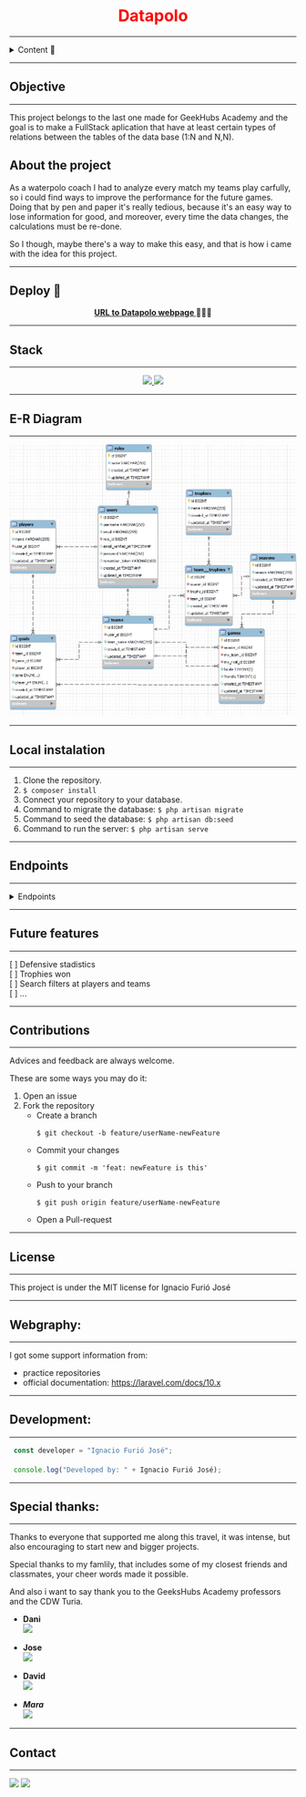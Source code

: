 <h1 align="center" style='color:red'><b>Datapolo</b></h1>



---

<details>
  <summary>Content 📝</summary>
  <ol>
    <li><a href="#objective">Objective</a></li>
    <li><a href="#about-the-project">About the project</a></li>
    <li><a href="#deploy-🚀">Deploy</a></li>
    <li><a href="#stack">Stack</a></li>
    <li><a href="#e-r-diagram">E-R Diagram</a></li>
    <li><a href="#local-instalation">Local instalation</a></li>
    <li><a href="#endpoints">Endpoints</a></li>
    <li><a href="#future-features">Future features</a></li>
    <li><a href="#contributions">Contributions</a></li>
    <li><a href="#license">License</a></li>
    <li><a href="#webgraphy">Webgraphy</a></li>
    <li><a href="#development">Development</a></li>
    <li><a href="#special-thanks">Special thanks</a></li>
    <li><a href="#contact">Contact</a></li>
  </ol>
</details>

---

## Objective

---
This project belongs to the last one made for GeekHubs Academy and the goal is to make a FullStack aplication that have at least certain types of relations between the tables of the data base (1:N and N,N). 

## About the project


As a waterpolo coach I had to analyze every match my teams play carfully, so i could find ways to improve the performance for the future games. Doing that by pen and paper it's really tedious, because it's an easy way to lose information for good, and moreover, every time the data changes, the calculations must be re-done.

So I though, maybe there's a way to make this easy, and that is how i came with the idea for this project.

---

## Deploy 🚀
<div align="center">
    <a href="https://master.d3axn9txrlwi1i.amplifyapp.com/"><strong>URL to Datapolo webpage </strong></a>🚀🚀🚀
</div>

---

## Stack

---

<div align="center">
<a href="https://www.php.net/">
    <img src= "https://img.shields.io/badge/php-7A86B8?style=for-the-badge&logo=php&logoColor=black"/>
</a>
<a href="https://laravel.com/">
    <img src= "https://img.shields.io/badge/laravel-F13C2F?style=for-the-badge&logo=laravel&logoColor=white"/>
</a>

 </div>

---

## E-R Diagram

---

!['imagen-db'](./assets/E-R%20diagram.jpg)

---

## Local instalation
---

1. Clone the repository.
2. ` $ composer install `
3. Connect your repository to your database.
4. Command to migrate the database: ``` $ php artisan migrate ``` 
5. Command to seed the database: ``` $ php artisan db:seed ``` 
6. Command to run the server: ``` $ php artisan serve ``` 

---

## Endpoints

---

<details>
<summary>Endpoints</summary>

- AUTH
    - REGISTER

            POST http://localhost:8000/api/newuser
        body:
        ``` js
            {
                "username": "Eddieden",
                "email": "eddieden@email.com",
                "password": "1234567W"
            }
        ```

    - LOGIN

            POST http://localhost:3000/api/login  
        body:
        ``` js
            {
                "email": "eddieden@email.com",
                "password": "1234567W"
            }
        ```
- STADISTICS
    - GET ALL MY GOAL STADISTICS  

            POST http://localhost:8000/api/my-goals-stadistics
            body:
        ``` js
            {
                "team_id": 51,
                "rival_id": 51,
                "season_id": 0,
                "locale": ""
            }
        ```

    - ...
</details>

---

## Future features

---

[ ] Defensive stadistics  
[ ] Trophies won  
[ ] Search filters at players and teams  
[ ] ...

---

## Contributions

---

Advices and feedback are always welcome. 

These are some ways you may do it:

1. Open an issue
2. Fork the repository
    - Create a branch  
        ```
        $ git checkout -b feature/userName-newFeature
        ```
    - Commit your changes 
        ```
        $ git commit -m 'feat: newFeature is this'
        ```
    - Push to your branch
        ```
        $ git push origin feature/userName-newFeature
        ```
    - Open a Pull-request

---

## License

---

This project is under the MIT license for Ignacio Furió José

---

## Webgraphy:

---

I got some support information from:
- practice repositories 
- official documentation: https://laravel.com/docs/10.x

---

## Development:

---

``` js
 const developer = "Ignacio Furió José";

 console.log("Developed by: " + Ignacio Furió José);
```  

---

## Special thanks:

---

Thanks to everyone that supported me along this travel, it was intense, but also encouraging to start new and bigger projects.

Special thanks to my famlily, that includes some of my closest friends and classmates, your cheer words made it possible.

And also i  want to say thank you to the GeeksHubs Academy professors and the CDW Turia.

- **Dani**  
<a href="https://github.com/datata" target="_blank1"><img src="https://img.shields.io/badge/github-24292F?style=for-the-badge&logo=github&logoColor=blue" target="_blank1"></a> 

- **Jose**  
<a href="https://github.com/Dave86dev" target="_blank"><img src="https://img.shields.io/badge/github-24292F?style=for-the-badge&logo=github&logoColor=white" target="_blank"></a> 

- **David**  
<a href="https://www.github.com/Dave86dev/" target="_blank"><img src="https://img.shields.io/badge/github-24292F?style=for-the-badge&logo=github&logoColor=red" target="_blank"></a>

- ***Mara***  
<a href="https://www.github.com/MaraScampini/" target="_blank"><img src="https://img.shields.io/badge/github-24292F?style=for-the-badge&logo=github&logoColor=green" target="_blank"></a> 

---
## Contact
---
<a href = "mailto:bichoifj@gmail.com"><img src="https://img.shields.io/badge/Gmail-C6362C?style=for-the-badge&logo=gmail&logoColor=white" target="_blank"></a>
<a href="https://www.linkedin.com/in/ignacio-furi%C3%B3-0a9010233/" target="_blank"><img src="https://img.shields.io/badge/-LinkedIn-%230077B5?style=for-the-badge&logo=linkedin&logoColor=white" target="_blank"></a> 
</p>
